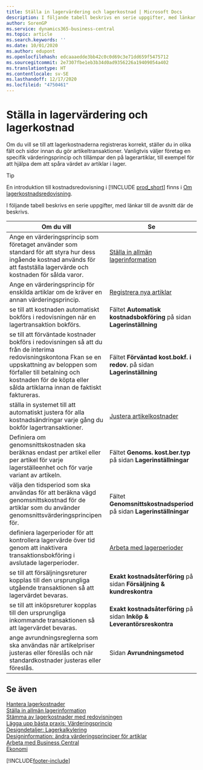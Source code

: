 ```yaml
---
title: Ställa in lagervärdering och lagerkostnad | Microsoft Docs
description: I följande tabell beskrivs en serie uppgifter, med länkar till de avsnitt där de beskrivs.
author: SorenGP
ms.service: dynamics365-business-central
ms.topic: article
ms.search.keywords: ''
ms.date: 10/01/2020
ms.author: edupont
ms.openlocfilehash: edcaaaedde3bb42c0c0d69c3e71dd659f5475712
ms.sourcegitcommit: 2e7307fbe1eb3b34d0ad9356226a19409054a402
ms.translationtype: HT
ms.contentlocale: sv-SE
ms.lasthandoff: 12/17/2020
ms.locfileid: "4750461"
---
```

# <a name="setting-up-inventory-valuation-and-costing"></a>Ställa in lagervärdering och lagerkostnad

Om du vill se till att lagerkostnaderna registreras korrekt, ställer du in olika fält och sidor innan du gör artikeltransaktioner. Vanligtvis väljer företag en specifik värderingsprincip och tillämpar den på lagerartiklar, till exempel för att hjälpa dem att spåra värdet av artiklar i lager.  

> [!TIP]
> En introduktion till kostnadsredovisning i [!INCLUDE [prod_short](includes/prod_short.md)] finns i [Om lagerkostnadsredovisning](finance-learn-about-costing.md).

I följande tabell beskrivs en serie uppgifter, med länkar till de avsnitt där de beskrivs.

|**Om du vill**|**Se**|  
|------------|-------------|
|Ange en värderingsprincip som företaget använder som standard för att styra hur dess ingående kostnad används för att fastställa lagervärde och kostnaden för sålda varor.|[Ställa in allmän lagerinformation](inventory-how-setup-general.md)|  
|Ange en värderingsprincip för enskilda artiklar om de kräver en annan värderingsprincip.|[Registrera nya artiklar](inventory-how-register-new-items.md)|  
|se till att kostnaden automatiskt bokförs i redovisningen när en lagertransaktion bokförs.|Fältet **Automatisk kostnadsbokföring** på sidan **Lagerinställning**|  
|se till att förväntade kostnader bokförs i redovisningen så att du från de interima redovisningskontona Fkan se en uppskattning av beloppen som förfaller till betalning och kostnaden för de köpta eller sålda artiklarna innan de faktiskt faktureras.|Fältet **Förväntad kost.bokf. i redov.** på sidan **Lagerinställning**|  
|ställa in systemet till att automatiskt justera för alla kostnadsändringar varje gång du bokför lagertransaktioner.|[Justera artikelkostnader](inventory-how-adjust-item-costs.md)|  
|Definiera om genomsnittskostnaden ska beräknas endast per artikel eller per artikel för varje lagerställeenhet och för varje variant av artikeln.|Fältet **Genoms. kost.ber.typ** på sidan **Lagerinställningar**|  
|välja den tidsperiod som ska användas för att beräkna vägd genomsnittskostnad för de artiklar som du använder genomsnittsvärderingsprincipen för.|Fältet **Genomsnittskostnadsperiod** på sidan **Lagerinställningar**|  
|definiera lagerperioder för att kontrollera lagervärde över tid genom att inaktivera transaktionsbokföring i avslutade lagerperioder.|[Arbeta med lagerperioder](finance-how-to-work-with-inventory-periods.md)|  
|se till att försäljningsreturer kopplas till den ursprungliga utgående transaktionen så att lagervärdet bevaras.|**Exakt kostnadsåterföring** på sidan **Försäljning & kundreskontra**|  
|se till att inköpsreturer kopplas till den ursprungliga inkommande transaktionen så att lagervärdet bevaras.|**Exakt kostnadsåterföring** på sidan **Inköp & Leverantörsreskontra**|
|ange avrundningsreglerna som ska användas när artikelpriser justeras eller föreslås och när standardkostnader justeras eller föreslås.|Sidan **Avrundningsmetod**|  

## <a name="see-also"></a>Se även

[Hantera lagerkostnader](finance-manage-inventory-costs.md)  
[Ställa in allmän lagerinformation](inventory-how-setup-general.md)  
[Stämma av lagerkostnader med redovisningen](finance-how-to-post-inventory-costs-to-the-general-ledger.md)  
[Lägga upp bästa praxis: Värderingsprincip](setup-best-practices-costing-method.md)  
[Designdetaljer: Lagerkalkylering](design-details-inventory-costing.md)  
[Designinformation: ändra värderingsprinciper för artiklar](design-details-changing-costing-methods.md)  
[Arbeta med Business Central](ui-work-product.md)  
[Ekonomi](finance.md)  


[!INCLUDE[footer-include](includes/footer-banner.md)]